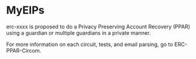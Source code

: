 # MyEIPs

erc-xxxx is proposed to do a Privacy Preserving Account Recovery (PPAR) using a guardian or multiple guardians in a private manner. 

For more information on each circuit, tests, and email parsing, go to ERC-PPAR-Circom. 
